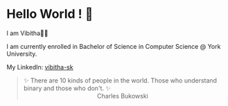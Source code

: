 # Hello World ! 👋

I am Vibitha🌸🦋

I am currently enrolled in Bachelor of Science in Computer Science @ York University.

My LinkedIn: [vibitha-sk](https://www.linkedin.com/in/vibitha-sk)

> ✨ There are 10 kinds of people in the world. Those who understand binary and those who don't. ✨  
>  &nbsp;&nbsp;&nbsp;&nbsp;&nbsp;&nbsp;&nbsp;&nbsp;&nbsp;&nbsp;&nbsp;&nbsp;&nbsp;&nbsp;&nbsp;&nbsp;&nbsp;&nbsp;&nbsp;&nbsp;&nbsp;&nbsp;&nbsp;&nbsp;&nbsp;&nbsp;&nbsp;&nbsp;&nbsp;&nbsp;&nbsp;&nbsp;&nbsp;&nbsp;&nbsp;&nbsp;&nbsp;&nbsp;&nbsp;&nbsp;&nbsp;&nbsp; Charles Bukowski
